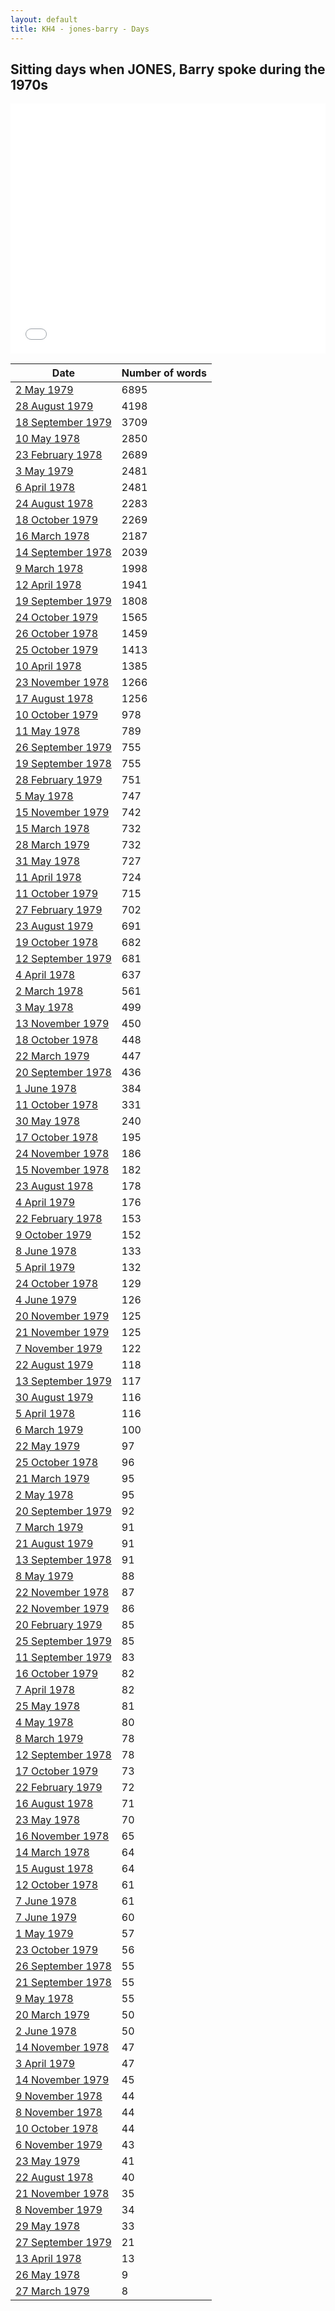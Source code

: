 ```yaml
---
layout: default
title: KH4 - jones-barry - Days
---
```

## Sitting days when JONES, Barry spoke during the 1970s

<iframe width="100%" height="400" frameborder="0" scrolling="no" src="//plot.ly/~wragge/969.embed"></iframe>

| Date | Number of words |
|--------------|----------------|
|[2 May 1979](https://historichansard.net/hofreps/1979/19790502_reps_31_hor114/)|6895|
|[28 August 1979](https://historichansard.net/hofreps/1979/19790828_reps_31_hor115/)|4198|
|[18 September 1979](https://historichansard.net/hofreps/1979/19790918_reps_31_hor115/)|3709|
|[10 May 1978](https://historichansard.net/hofreps/1978/19780510_reps_31_hor109/)|2850|
|[23 February 1978](https://historichansard.net/hofreps/1978/19780223_reps_31_hor108/)|2689|
|[3 May 1979](https://historichansard.net/hofreps/1979/19790503_reps_31_hor114/)|2481|
|[6 April 1978](https://historichansard.net/hofreps/1978/19780406_reps_31_hor108/)|2481|
|[24 August 1978](https://historichansard.net/hofreps/1978/19780824_reps_31_hor110/)|2283|
|[18 October 1979](https://historichansard.net/hofreps/1979/19791018_reps_31_hor116/)|2269|
|[16 March 1978](https://historichansard.net/hofreps/1978/19780316_reps_31_hor108/)|2187|
|[14 September 1978](https://historichansard.net/hofreps/1978/19780914_reps_31_hor110/)|2039|
|[9 March 1978](https://historichansard.net/hofreps/1978/19780309_reps_31_hor108/)|1998|
|[12 April 1978](https://historichansard.net/hofreps/1978/19780412_reps_31_hor108/)|1941|
|[19 September 1979](https://historichansard.net/hofreps/1979/19790919_reps_31_hor115/)|1808|
|[24 October 1979](https://historichansard.net/hofreps/1979/19791024_reps_31_hor116/)|1565|
|[26 October 1978](https://historichansard.net/hofreps/1978/19781026_reps_31_hor111/)|1459|
|[25 October 1979](https://historichansard.net/hofreps/1979/19791025_reps_31_hor116/)|1413|
|[10 April 1978](https://historichansard.net/hofreps/1978/19780410_reps_31_hor108/)|1385|
|[23 November 1978](https://historichansard.net/hofreps/1978/19781123_reps_31_hor112/)|1266|
|[17 August 1978](https://historichansard.net/hofreps/1978/19780817_reps_31_hor110/)|1256|
|[10 October 1979](https://historichansard.net/hofreps/1979/19791010_reps_31_hor116/)|978|
|[11 May 1978](https://historichansard.net/hofreps/1978/19780511_reps_31_hor109/)|789|
|[26 September 1979](https://historichansard.net/hofreps/1979/19790926_reps_31_hor115/)|755|
|[19 September 1978](https://historichansard.net/hofreps/1978/19780919_reps_31_hor110/)|755|
|[28 February 1979](https://historichansard.net/hofreps/1979/19790228_reps_31_hor113/)|751|
|[5 May 1978](https://historichansard.net/hofreps/1978/19780505_reps_31_hor109/)|747|
|[15 November 1979](https://historichansard.net/hofreps/1979/19791115_reps_31_hor116/)|742|
|[15 March 1978](https://historichansard.net/hofreps/1978/19780315_reps_31_hor108/)|732|
|[28 March 1979](https://historichansard.net/hofreps/1979/19790328_reps_31_hor113/)|732|
|[31 May 1978](https://historichansard.net/hofreps/1978/19780531_reps_31_hor109/)|727|
|[11 April 1978](https://historichansard.net/hofreps/1978/19780411_reps_31_hor108/)|724|
|[11 October 1979](https://historichansard.net/hofreps/1979/19791011_reps_31_hor116/)|715|
|[27 February 1979](https://historichansard.net/hofreps/1979/19790227_reps_31_hor113/)|702|
|[23 August 1979](https://historichansard.net/hofreps/1979/19790823_reps_31_hor115/)|691|
|[19 October 1978](https://historichansard.net/hofreps/1978/19781019_reps_31_hor111/)|682|
|[12 September 1979](https://historichansard.net/hofreps/1979/19790912_reps_31_hor115/)|681|
|[4 April 1978](https://historichansard.net/hofreps/1978/19780404_reps_31_hor108/)|637|
|[2 March 1978](https://historichansard.net/hofreps/1978/19780302_reps_31_hor108/)|561|
|[3 May 1978](https://historichansard.net/hofreps/1978/19780503_reps_31_hor109/)|499|
|[13 November 1979](https://historichansard.net/hofreps/1979/19791113_reps_31_hor116/)|450|
|[18 October 1978](https://historichansard.net/hofreps/1978/19781018_reps_31_hor111/)|448|
|[22 March 1979](https://historichansard.net/hofreps/1979/19790322_reps_31_hor113/)|447|
|[20 September 1978](https://historichansard.net/hofreps/1978/19780920_reps_31_hor110/)|436|
|[1 June 1978](https://historichansard.net/hofreps/1978/19780601_reps_31_hor109/)|384|
|[11 October 1978](https://historichansard.net/hofreps/1978/19781011_reps_31_hor111/)|331|
|[30 May 1978](https://historichansard.net/hofreps/1978/19780530_reps_31_hor109/)|240|
|[17 October 1978](https://historichansard.net/hofreps/1978/19781017_reps_31_hor111/)|195|
|[24 November 1978](https://historichansard.net/hofreps/1978/19781124_reps_31_hor112/)|186|
|[15 November 1978](https://historichansard.net/hofreps/1978/19781115_reps_31_hor112/)|182|
|[23 August 1978](https://historichansard.net/hofreps/1978/19780823_reps_31_hor110/)|178|
|[4 April 1979](https://historichansard.net/hofreps/1979/19790404_reps_31_hor113/)|176|
|[22 February 1978](https://historichansard.net/hofreps/1978/19780222_reps_31_hor108/)|153|
|[9 October 1979](https://historichansard.net/hofreps/1979/19791009_reps_31_hor116/)|152|
|[8 June 1978](https://historichansard.net/hofreps/1978/19780608_reps_31_hor109/)|133|
|[5 April 1979](https://historichansard.net/hofreps/1979/19790405_reps_31_hor113/)|132|
|[24 October 1978](https://historichansard.net/hofreps/1978/19781024_reps_31_hor111/)|129|
|[4 June 1979](https://historichansard.net/hofreps/1979/19790604_reps_31_hor114/)|126|
|[20 November 1979](https://historichansard.net/hofreps/1979/19791120_reps_31_hor116/)|125|
|[21 November 1979](https://historichansard.net/hofreps/1979/19791121_reps_31_hor116/)|125|
|[7 November 1979](https://historichansard.net/hofreps/1979/19791107_reps_31_hor116/)|122|
|[22 August 1979](https://historichansard.net/hofreps/1979/19790822_reps_31_hor115/)|118|
|[13 September 1979](https://historichansard.net/hofreps/1979/19790913_reps_31_hor115/)|117|
|[30 August 1979](https://historichansard.net/hofreps/1979/19790830_reps_31_hor115/)|116|
|[5 April 1978](https://historichansard.net/hofreps/1978/19780405_reps_31_hor108/)|116|
|[6 March 1979](https://historichansard.net/hofreps/1979/19790306_reps_31_hor113/)|100|
|[22 May 1979](https://historichansard.net/hofreps/1979/19790522_reps_31_hor114/)|97|
|[25 October 1978](https://historichansard.net/hofreps/1978/19781025_reps_31_hor111/)|96|
|[21 March 1979](https://historichansard.net/hofreps/1979/19790321_reps_31_hor113/)|95|
|[2 May 1978](https://historichansard.net/hofreps/1978/19780502_reps_31_hor109/)|95|
|[20 September 1979](https://historichansard.net/hofreps/1979/19790920_reps_31_hor115/)|92|
|[7 March 1979](https://historichansard.net/hofreps/1979/19790307_reps_31_hor113/)|91|
|[21 August 1979](https://historichansard.net/hofreps/1979/19790821_reps_31_hor115/)|91|
|[13 September 1978](https://historichansard.net/hofreps/1978/19780913_reps_31_hor110/)|91|
|[8 May 1979](https://historichansard.net/hofreps/1979/19790508_reps_31_hor114/)|88|
|[22 November 1978](https://historichansard.net/hofreps/1978/19781122_reps_31_hor112/)|87|
|[22 November 1979](https://historichansard.net/hofreps/1979/19791122_reps_31_hor116/)|86|
|[20 February 1979](https://historichansard.net/hofreps/1979/19790220_reps_31_hor113/)|85|
|[25 September 1979](https://historichansard.net/hofreps/1979/19790925_reps_31_hor115/)|85|
|[11 September 1979](https://historichansard.net/hofreps/1979/19790911_reps_31_hor115/)|83|
|[16 October 1979](https://historichansard.net/hofreps/1979/19791016_reps_31_hor116/)|82|
|[7 April 1978](https://historichansard.net/hofreps/1978/19780407_reps_31_hor108/)|82|
|[25 May 1978](https://historichansard.net/hofreps/1978/19780525_reps_31_hor109/)|81|
|[4 May 1978](https://historichansard.net/hofreps/1978/19780504_reps_31_hor109/)|80|
|[8 March 1979](https://historichansard.net/hofreps/1979/19790308_reps_31_hor113/)|78|
|[12 September 1978](https://historichansard.net/hofreps/1978/19780912_reps_31_hor110/)|78|
|[17 October 1979](https://historichansard.net/hofreps/1979/19791017_reps_31_hor116/)|73|
|[22 February 1979](https://historichansard.net/hofreps/1979/19790222_reps_31_hor113/)|72|
|[16 August 1978](https://historichansard.net/hofreps/1978/19780816_reps_31_hor110/)|71|
|[23 May 1978](https://historichansard.net/hofreps/1978/19780523_reps_31_hor109/)|70|
|[16 November 1978](https://historichansard.net/hofreps/1978/19781116_reps_31_hor112/)|65|
|[14 March 1978](https://historichansard.net/hofreps/1978/19780314_reps_31_hor108/)|64|
|[15 August 1978](https://historichansard.net/hofreps/1978/19780815_reps_31_hor110/)|64|
|[12 October 1978](https://historichansard.net/hofreps/1978/19781012_reps_31_hor111/)|61|
|[7 June 1978](https://historichansard.net/hofreps/1978/19780607_reps_31_hor109/)|61|
|[7 June 1979](https://historichansard.net/hofreps/1979/19790607_reps_31_hor114/)|60|
|[1 May 1979](https://historichansard.net/hofreps/1979/19790501_reps_31_hor114/)|57|
|[23 October 1979](https://historichansard.net/hofreps/1979/19791023_reps_31_hor116/)|56|
|[26 September 1978](https://historichansard.net/hofreps/1978/19780926_reps_31_hor111/)|55|
|[21 September 1978](https://historichansard.net/hofreps/1978/19780921_reps_31_hor110/)|55|
|[9 May 1978](https://historichansard.net/hofreps/1978/19780509_reps_31_hor109/)|55|
|[20 March 1979](https://historichansard.net/hofreps/1979/19790320_reps_31_hor113/)|50|
|[2 June 1978](https://historichansard.net/hofreps/1978/19780602_reps_31_hor109/)|50|
|[14 November 1978](https://historichansard.net/hofreps/1978/19781114_reps_31_hor112/)|47|
|[3 April 1979](https://historichansard.net/hofreps/1979/19790403_reps_31_hor113/)|47|
|[14 November 1979](https://historichansard.net/hofreps/1979/19791114_reps_31_hor116/)|45|
|[9 November 1978](https://historichansard.net/hofreps/1978/19781109_reps_31_hor112/)|44|
|[8 November 1978](https://historichansard.net/hofreps/1978/19781108_reps_31_hor112/)|44|
|[10 October 1978](https://historichansard.net/hofreps/1978/19781010_reps_31_hor111/)|44|
|[6 November 1979](https://historichansard.net/hofreps/1979/19791106_reps_31_hor116/)|43|
|[23 May 1979](https://historichansard.net/hofreps/1979/19790523_reps_31_hor114/)|41|
|[22 August 1978](https://historichansard.net/hofreps/1978/19780822_reps_31_hor110/)|40|
|[21 November 1978](https://historichansard.net/hofreps/1978/19781121_reps_31_hor112/)|35|
|[8 November 1979](https://historichansard.net/hofreps/1979/19791108_reps_31_hor116/)|34|
|[29 May 1978](https://historichansard.net/hofreps/1978/19780529_reps_31_hor109/)|33|
|[27 September 1979](https://historichansard.net/hofreps/1979/19790927_reps_31_hor115/)|21|
|[13 April 1978](https://historichansard.net/hofreps/1978/19780413_reps_31_hor108/)|13|
|[26 May 1978](https://historichansard.net/hofreps/1978/19780526_reps_31_hor109/)|9|
|[27 March 1979](https://historichansard.net/hofreps/1979/19790327_reps_31_hor113/)|8|
